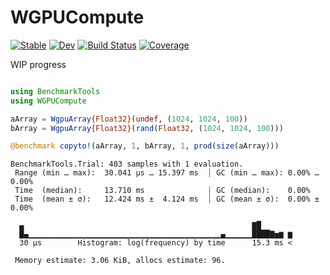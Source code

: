 # WGPUCompute

[![Stable](https://img.shields.io/badge/docs-stable-blue.svg)](https://arhik.github.io/WGPUCompute.jl/stable/)
[![Dev](https://img.shields.io/badge/docs-dev-blue.svg)](https://arhik.github.io/WGPUCompute.jl/dev/)
[![Build Status](https://github.com/arhik/WGPUCompute.jl/actions/workflows/CI.yml/badge.svg?branch=main)](https://github.com/arhik/WGPUCompute.jl/actions/workflows/CI.yml?query=branch%3Amain)
[![Coverage](https://codecov.io/gh/arhik/WGPUCompute.jl/branch/main/graph/badge.svg)](https://codecov.io/gh/arhik/WGPUCompute.jl)

WIP progress

```julia 

using BenchmarkTools 
using WGPUCompute

aArray = WgpuArray{Float32}(undef, (1024, 1024, 100)) 
bArray = WgpuArray{Float32}(rand(Float32, (1024, 1024, 100)))

@benchmark copyto!(aArray, 1, bArray, 1, prod(size(aArray)))

```
```
BenchmarkTools.Trial: 403 samples with 1 evaluation.
 Range (min … max):  30.041 μs … 15.397 ms  ┊ GC (min … max): 0.00% … 0.00%
 Time  (median):     13.710 ms              ┊ GC (median):    0.00%
 Time  (mean ± σ):   12.424 ms ±  4.124 ms  ┊ GC (mean ± σ):  0.00% ± 0.00%

  ▄                                                   ▇█
  █▄▁▁▁▁▁▁▁▁▁▁▁▁▁▁▁▁▁▁▁▁▁▁▁▁▁▁▁▁▁▁▁▁▁▁▁▁▁▁▁▁▁▁▁▄▁▁▁▁▁▁████▇▅▆ ▆
  30 μs        Histogram: log(frequency) by time      15.3 ms <

 Memory estimate: 3.06 KiB, allocs estimate: 96.
 ```
